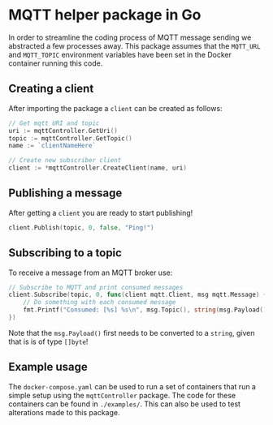 # MQTT helper package in Go
In order to streamline the coding process of MQTT message sending we abstracted a few processes away. This package assumes 
that the `MQTT_URL` and `MQTT_TOPIC` environment variables have been set in the Docker container running this code.

## Creating a client
After importing the package a `client` can be created as follows:

```go
// Get mqtt URI and topic
uri := mqttController.GetUri()
topic := mqttController.GetTopic()
name := `clientNameHere`

// Create new subscriber client
client := *mqttController.CreateClient(name, uri)
```

## Publishing a message
After getting a `client` you are ready to start publishing!

```go
client.Publish(topic, 0, false, "Ping!")
```

## Subscribing to a topic
To receive a message from an MQTT broker use:

```go
// Subscribe to MQTT and print consumed messages
client.Subscribe(topic, 0, func(client mqtt.Client, msg mqtt.Message) {
    // Do something with each consumed message
    fmt.Printf("Consumed: [%s] %s\n", msg.Topic(), string(msg.Payload()))
})
```

Note that the `msg.Payload()` first needs to be converted to a `string`, given that is is of type `[]byte`!

## Example usage
The `docker-compose.yaml` can be used to run a set of containers that run a simple setup using the `mqttController` package.
The code for these containers can be found in `./examples/`. This can also be used to test alterations made to this package.
